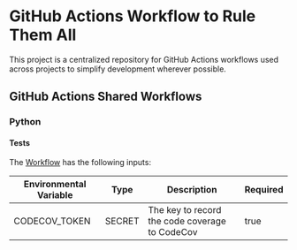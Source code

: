 # GitHub Actions Workflow to Rule Them All

This project is a centralized repository for GitHub Actions workflows used across projects to simplify development wherever possible.

## GitHub Actions Shared Workflows

### Python

#### Tests

The [Workflow](./.github/workflows/shared-python-tests.yml) has the following inputs:

| Environmental Variable | Type   | Description                                    | Required |
| ---------------------- | ------ | ---------------------------------------------- | -------- |
| CODECOV_TOKEN          | SECRET | The key to record the code coverage to CodeCov | true     |

